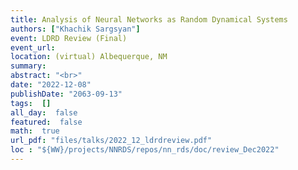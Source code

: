 ```yaml
---
title: Analysis of Neural Networks as Random Dynamical Systems
authors: ["Khachik Sargsyan"]
event: LDRD Review (Final)
event_url: 
location: (virtual) Albequerque, NM
summary: 
abstract: "<br>"
date: "2022-12-08"
publishDate: "2063-09-13"
tags:  []
all_day:  false
featured:  false
math:  true
url_pdf: "files/talks/2022_12_ldrdreview.pdf"
loc : "${WW}/projects/NNRDS/repos/nn_rds/doc/review_Dec2022"
---
```

